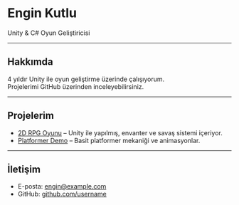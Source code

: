 # Engin Kutlu

Unity & C# Oyun Geliştiricisi  

---

## Hakkımda

4 yıldır Unity ile oyun geliştirme üzerinde çalışıyorum.  
Projelerimi GitHub üzerinden inceleyebilirsiniz.  

---

## Projelerim

- [2D RPG Oyunu](https://github.com/username/2d-rpg) – Unity ile yapılmış, envanter ve savaş sistemi içeriyor.  
- [Platformer Demo](https://github.com/username/platformer-demo) – Basit platformer mekaniği ve animasyonlar.  

---

## İletişim

- E-posta: engin@example.com  
- GitHub: [github.com/username](https://github.com/EnginKutlu76)
